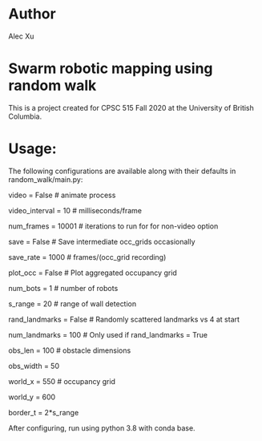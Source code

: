 # Author
Alec Xu

# Swarm robotic mapping using random walk

This is a project created for CPSC 515 Fall 2020 at the University of British Columbia.

# Usage:
The following configurations are available along with their defaults in random_walk/main.py:

video          = False # animate process

video_interval = 10 # milliseconds/frame

num_frames     = 10001 # iterations to run for for non-video option

save           = False # Save intermediate occ_grids occasionally

save_rate      = 1000 # frames/(occ_grid recording)

plot_occ       = False # Plot aggregated occupancy grid

num_bots       = 1 # number of robots

s_range        = 20 # range of wall detection

rand_landmarks = False # Randomly scattered landmarks vs 4 at start

num_landmarks = 100 # Only used if rand_landmarks = True

obs_len        = 100 # obstacle dimensions

obs_width      = 50

world_x        = 550 # occupancy grid

world_y        = 600

border_t       = 2*s_range

After configuring, run using python 3.8 with conda base.
